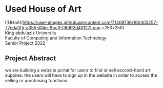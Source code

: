 # Used House of Art
![UHoA](https://user-images.githubusercontent.com/71409736/160405257-77eda0f5-a355-414e-9bc3-06d92d40127f.png =250x250)<br />
King abdulaziz University<br />
Faculty of Computing and Information Technology<br />
Senior Project 2022

## Project Abstract
we are building a website portal for users to find or sell second-hand art supplies.
the users will have to sign up in the website in order to access the selling or purchasing functions.


